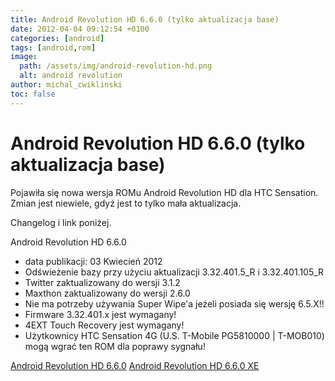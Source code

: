 ```yaml
---
title: Android Revolution HD 6.6.0 (tylko aktualizacja base)
date: 2012-04-04 09:12:54 +0100
categories: [android]
tags: [android,rom]
image:
  path: /assets/img/android-revolution-hd.png
  alt: android revolution
author: michal_cwiklinski
toc: false
---
```


# Android Revolution HD 6.6.0 (tylko aktualizacja base)

Pojawiła się nowa wersja ROMu Android Revolution HD dla HTC Sensation. Zmian jest niewiele, gdyż jest to tylko mała aktualizacja. 

Changelog i link poniżej. 

Android Revolution HD 6.6.0 
- data publikacji: 03 Kwiecień 2012
- Odświeżenie bazy przy użyciu aktualizacji 3.32.401.5_R i 3.32.401.105_R 
- Twitter zaktualizowany do wersji 3.1.2
- Maxthon zaktualizowany do wersji 2.6.0 
- Nie ma potrzeby używania Super Wipe'a jeżeli posiada się wersję 6.5.X!! 
- Firmware 3.32.401.x jest wymagany! 
- 4EXT Touch Recovery jest wymagany! 
- Użytkownicy HTC Sensation 4G (U.S. T-Mobile PG5810000 | T-MOB010) mogą wgrać ten ROM dla poprawy sygnału!

[Android Revolution HD 6.6.0](http://goo.gl/YDzPZ)
[Android Revolution HD 6.6.0 XE](http://goo.gl/cyaVd)